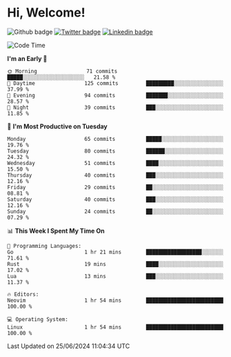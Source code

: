   # Hi, Welcome!
  ![Github badge](https://img.shields.io/github/followers/kraken-afk.svg?style=social&label=Follow&maxAge=2592000)
  [![Twitter badge](https://img.shields.io/badge/-Twitter-00acee?style=flat-square&logo=Twitter&logoColor=white)](https://twitter.com/trshppl)
  [![Linkedin badge](https://img.shields.io/badge/LinkedIn-0077B5?style=flat-square&logo=linkedin&logoColor=white)](https://www.linkedin.com/in/noveanrer)
<!--START_SECTION:waka-->
![Code Time](http://img.shields.io/badge/Code%20Time-234%20hrs%201%20min-blue)

**I'm an Early 🐤** 

```text
🌞 Morning                71 commits          █████░░░░░░░░░░░░░░░░░░░░   21.58 % 
🌆 Daytime                125 commits         █████████░░░░░░░░░░░░░░░░   37.99 % 
🌃 Evening                94 commits          ███████░░░░░░░░░░░░░░░░░░   28.57 % 
🌙 Night                  39 commits          ███░░░░░░░░░░░░░░░░░░░░░░   11.85 % 
```
📅 **I'm Most Productive on Tuesday** 

```text
Monday                   65 commits          █████░░░░░░░░░░░░░░░░░░░░   19.76 % 
Tuesday                  80 commits          ██████░░░░░░░░░░░░░░░░░░░   24.32 % 
Wednesday                51 commits          ████░░░░░░░░░░░░░░░░░░░░░   15.50 % 
Thursday                 40 commits          ███░░░░░░░░░░░░░░░░░░░░░░   12.16 % 
Friday                   29 commits          ██░░░░░░░░░░░░░░░░░░░░░░░   08.81 % 
Saturday                 40 commits          ███░░░░░░░░░░░░░░░░░░░░░░   12.16 % 
Sunday                   24 commits          ██░░░░░░░░░░░░░░░░░░░░░░░   07.29 % 
```


📊 **This Week I Spent My Time On** 

```text
💬 Programming Languages: 
Go                       1 hr 21 mins        ██████████████████░░░░░░░   71.61 % 
Rust                     19 mins             ████░░░░░░░░░░░░░░░░░░░░░   17.02 % 
Lua                      13 mins             ███░░░░░░░░░░░░░░░░░░░░░░   11.37 % 

🔥 Editors: 
Neovim                   1 hr 54 mins        █████████████████████████   100.00 % 

💻 Operating System: 
Linux                    1 hr 54 mins        █████████████████████████   100.00 % 
```


 Last Updated on 25/06/2024 11:04:34 UTC
<!--END_SECTION:waka-->